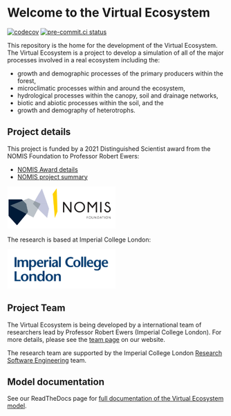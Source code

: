 # Welcome to the Virtual Ecosystem

[![codecov](https://codecov.io/gh/ImperialCollegeLondon/virtual_rainforest/branch/develop/graph/badge.svg)](https://codecov.io/gh/ImperialCollegeLondon/virtual_rainforest)
[![pre-commit.ci status](https://results.pre-commit.ci/badge/github/ImperialCollegeLondon/virtual_rainforest/develop.svg)](https://results.pre-commit.ci/latest/github/ImperialCollegeLondon/virtual_rainforest/develop)

This repository is the home for the development of the Virtual Ecosystem. The
Virtual Ecosystem is a project to develop a simulation of all of the major
processes involved in a real ecosystem including the:

* growth and demographic processes of the primary producers within the forest,
* microclimatic processes within and around the ecosystem,
* hydrological processes within the canopy, soil and drainage networks,
* biotic and abiotic processes within the soil, and the
* growth and demography of heterotrophs.

## Project details

This project is funded by a 2021 Distinguished Scientist award from the NOMIS
Foundation to Professor Robert Ewers:

* [NOMIS Award details](https://nomisfoundation.ch/people/robert-ewers/)
* [NOMIS project summary](https://nomisfoundation.ch/research-projects/a-virtual-rainforest-for-understanding-the-stability-resilience-and-sustainability-of-complex-ecosystems/)

<!-- markdownlint-disable-next-line  MD033 MD013-->
[<img alt="NOMIS logo" src="https://github.com/ImperialCollegeLondon/virtual_ecosystem/blob/c94cef61d997764442d7beb9ac2eaedae71cfad1/docs/source/_static/images/logo-nomis-822-by-321.png?raw=true" width=250>](https://nomisfoundation.ch)

The research is based at Imperial College London:

<!-- markdownlint-disable-next-line  MD033 MD013-->
[<img alt="Imperial logo" src="https://github.com/ImperialCollegeLondon/virtual_ecosystem/blob/c94cef61d997764442d7beb9ac2eaedae71cfad1/docs/source/_static/images/IMP_ML_1CS_4CP_CLEAR-SPACE.png?raw=true" width=250>](https://imperial.ac.uk)

## Project Team

The Virtual Ecosystem is being developed by a international team of researchers lead by
Professor Robert Ewers (Imperial College London). For more details, please see the [team
page](https://virtual-ecosystem.readthedocs.io/en/latest/project_team.html) on our website.

The research team are supported by the Imperial College London
[Research Software
Engineering](https://www.imperial.ac.uk/admin-services/ict/self-service/research-support/rcs/service-offering/research-software-engineering/)
team.

## Model documentation

See our ReadTheDocs page for [full documentation of the Virtual Ecosystem
model](https://virtual-ecosystem.readthedocs.io/en/latest/).

